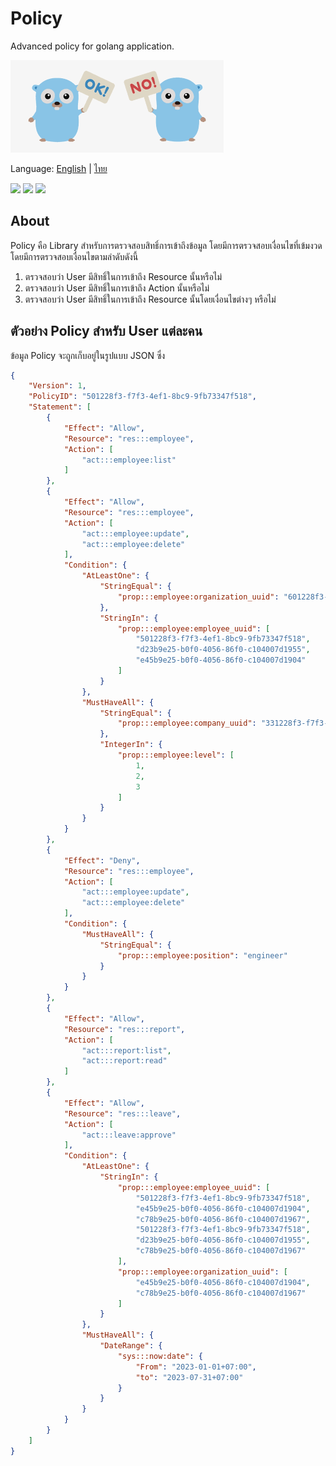 # Policy

Advanced policy for golang application.

![](./docs/images.png)

Language:
[English](./README.md) |
[ไทย](./README_th.md)

![](https://img.shields.io/badge/build-passing-brightgreen)
![](https://img.shields.io/badge/coverage-100%25-brightgreen)
![](https://img.shields.io/badge/license-MIT-blue)

## About

Policy คือ Library สำหรับการตรวจสอบสิทธิ์การเข้าถึงข้อมูล โดยมีการตรวจสอบเงื่อนไขที่เข้มงวด
โดยมีการตรวจสอบเงื่อนไขตามลำดับดังนี้

1. ตรวจสอบว่า User มีสิทธิ์ในการเข้าถึง Resource นั้นหรือไม่
2. ตรวจสอบว่า User มีสิทธิ์ในการเข้าถึง Action นั้นหรือไม่
3. ตรวจสอบว่า User มีสิทธิ์ในการเข้าถึง Resource นั้นโดยเงื่อนไขต่างๆ หรือไม่

## ตัวอย่าง Policy สำหรับ User แต่ละคน

ข้อมูล Policy จะถูกเก็บอยู่ในรูปแบบ JSON ซึ่ง

```json
{
    "Version": 1,
    "PolicyID": "501228f3-f7f3-4ef1-8bc9-9fb73347f518",
    "Statement": [
        {
            "Effect": "Allow",
            "Resource": "res:::employee",
            "Action": [
                "act:::employee:list"
            ]
        },
        {
            "Effect": "Allow",
            "Resource": "res:::employee",
            "Action": [
                "act:::employee:update",
                "act:::employee:delete"
            ],
            "Condition": {
                "AtLeastOne": {
                    "StringEqual": {
                        "prop:::employee:organization_uuid": "601228f3-f7f3-4ef1-8bc9-9fb73347f512"
                    },
                    "StringIn": {
                        "prop:::employee:employee_uuid": [
                            "501228f3-f7f3-4ef1-8bc9-9fb73347f518",
                            "d23b9e25-b0f0-4056-86f0-c104007d1955",
                            "e45b9e25-b0f0-4056-86f0-c104007d1904"
                        ]
                    }
                },
                "MustHaveAll": {
                    "StringEqual": {
                        "prop:::employee:company_uuid": "331228f3-f7f3-4ef1-8bc9-9fb73347f345"
                    },
                    "IntegerIn": {
                        "prop:::employee:level": [
                            1,
                            2,
                            3
                        ]
                    }
                }
            }
        },
        {
            "Effect": "Deny",
            "Resource": "res:::employee",
            "Action": [
                "act:::employee:update",
                "act:::employee:delete"
            ],
            "Condition": {
                "MustHaveAll": {
                    "StringEqual": {
                        "prop:::employee:position": "engineer"
                    }
                }
            }
        },
        {
            "Effect": "Allow",
            "Resource": "res:::report",
            "Action": [
                "act:::report:list",
                "act:::report:read"
            ]
        },
        {
            "Effect": "Allow",
            "Resource": "res:::leave",
            "Action": [
                "act:::leave:approve"
            ],
            "Condition": {
                "AtLeastOne": {
                    "StringIn": {
                        "prop:::employee:employee_uuid": [
                            "501228f3-f7f3-4ef1-8bc9-9fb73347f518",
                            "e45b9e25-b0f0-4056-86f0-c104007d1904",
                            "c78b9e25-b0f0-4056-86f0-c104007d1967",
                            "501228f3-f7f3-4ef1-8bc9-9fb73347f518",
                            "d23b9e25-b0f0-4056-86f0-c104007d1955",
                            "c78b9e25-b0f0-4056-86f0-c104007d1967"
                        ],
                        "prop:::employee:organization_uuid": [
                            "e45b9e25-b0f0-4056-86f0-c104007d1904",
                            "c78b9e25-b0f0-4056-86f0-c104007d1967"
                        ]
                    }
                },
                "MustHaveAll": {
                    "DateRange": {
                        "sys:::now:date": {
                            "From": "2023-01-01+07:00",
                            "to": "2023-07-31+07:00"
                        }
                    }
                }
            }
        }
    ]
}
```